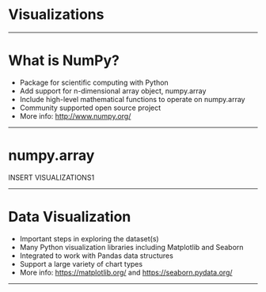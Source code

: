 # Visualizations

---

# What is NumPy?

* Package for scientific computing with Python
* Add support for n-dimensional array object, numpy.array
* Include high-level mathematical functions to operate on numpy.array
* Community supported open source project
* More info: http://www.numpy.org/

---

# numpy.array

INSERT VISUALIZATIONS1

<!--
Numpy array is similar but not the same as Python array - mostly because numpy array offers much more functionalities, especially as it relates to computing of multidimensional array or matrices.
In this example, we shows the code for creating a sample 1-dimension, 2-dimension, and 3-dimension arrays:
For simplicity, the code use np.arange() function to get a list of evenly spaced number given an start and stop numbers, for example: np.arange(6) results in an array of number 0 to 5
To get 2-dimension and 3-dimension, we pass the 1-dimension array returned by np.arange() through np.reshape() function:
np.reshape(4.3) change the shape of the 1-d array into 4 by 3 2-d array
np.reshape(2,3,4) change the shape of the 1-d array into 2 arrays of 3 by 4

Resources: 
numpy.arrange: https://docs.scipy.org/doc/numpy/reference/generated/numpy.arange.html
numpy.reshape: https://docs.scipy.org/doc/numpy/reference/generated/numpy.reshape.html
-->

---

# Data Visualization

* Important steps in exploring the dataset(s)
* Many Python visualization libraries including Matplotlib and Seaborn
* Integrated to work with Pandas data structures
* Support a large variety of chart types
* More info: https://matplotlib.org/ and https://seaborn.pydata.org/

---

